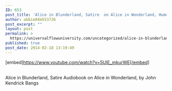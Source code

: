 ```yaml
---
ID: 653
post_title: 'Alice in Blunderland, Satire  on Alice in Wonderland, Humor Audio Book #UfU'
author: abbie04m553726
post_excerpt: ""
layout: post
permalink: >
  https://universalflowuniversity.com/uncategorized/alice-in-blunderland-satire-on-alice-in-wonderland-humor-audio-book-ufu/
published: true
post_date: 2014-02-18 13:19:49
---
```

[embed]https://www.youtube.com/watch?v=5UlE_mkurWE[/embed]</br></br>
<p>Alice in Blunderland, Satire Audiobook on Alice in Wonderland, by John Kendrick Bangs</p>